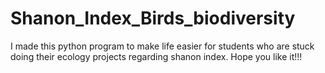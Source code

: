# Shanon_Index_Birds_biodiversity
I made this python program to make life easier for students who are stuck doing their ecology projects regarding shanon index. Hope you like it!!!

